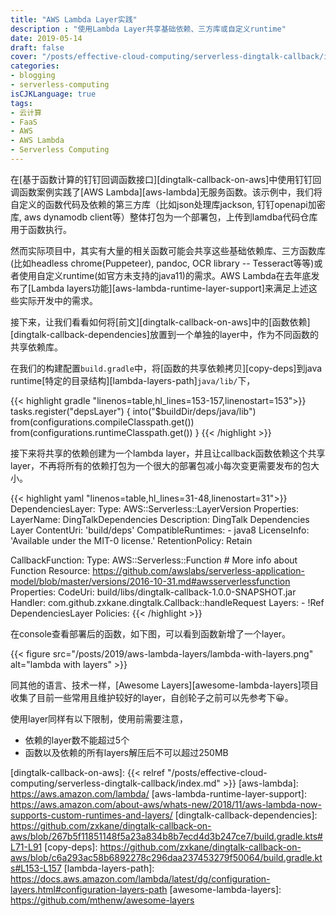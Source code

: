 ```yaml
---
title: "AWS Lambda Layer实践"
description : "使用Lambda Layer共享基础依赖、三方库或自定义runtime"
date: 2019-05-14
draft: false
cover: "/posts/effective-cloud-computing/serverless-dingtalk-callback/images/cover.png"
categories:
- blogging
- serverless-computing
isCJKLanguage: true
tags:
- 云计算
- FaaS
- AWS
- AWS Lambda
- Serverless Computing
---
```

在[基于函数计算的钉钉回调函数接口][dingtalk-callback-on-aws]中使用钉钉回调函数案例实践了[AWS Lambda][aws-lambda]无服务函数。该示例中，我们将自定义的函数代码及依赖的第三方库（比如json处理库jackson, 钉钉openapi加密库, aws dynamodb client等）整体打包为一个部署包，上传到lamdba代码仓库用于函数执行。

然而实际项目中，其实有大量的相关函数可能会共享这些基础依赖库、三方函数库(比如headless chrome(Puppeteer), pandoc, OCR library -- Tesseract等等)或者使用自定义runtime(如官方未支持的java11)的需求。AWS Lambda在去年底发布了[Lambda layers功能][aws-lambda-runtime-layer-support]来满足上述这些实际开发中的需求。

接下来，让我们看看如何将[前文][dingtalk-callback-on-aws]中的[函数依赖][dingtalk-callback-dependencies]放置到一个单独的layer中，作为不同函数的共享依赖库。

<!--more-->

在我们的构建配置`build.gradle`中，将[函数的共享依赖拷贝][copy-deps]到java runtime[特定的目录结构][lambda-layers-path]`java/lib/`下，

{{< highlight gradle "linenos=table,hl_lines=153-157,linenostart=153">}}
tasks.register<Copy>("depsLayer") {
    into("$buildDir/deps/java/lib")
    from(configurations.compileClasspath.get())
    from(configurations.runtimeClasspath.get())
}
{{< /highlight >}}

接下来将共享的依赖创建为一个lambda layer，并且让callback函数依赖这个共享layer，不再将所有的依赖打包为一个很大的部署包减小每次变更需要发布的包大小。

{{< highlight yaml "linenos=table,hl_lines=31-48,linenostart=31">}}
  DependenciesLayer:
    Type: AWS::Serverless::LayerVersion
    Properties:
      LayerName: DingTalkDependencies
      Description: DingTalk Dependencies Layer
      ContentUri: 'build/deps'
      CompatibleRuntimes:
        - java8
      LicenseInfo: 'Available under the MIT-0 license.'
      RetentionPolicy: Retain

  CallbackFunction:
    Type: AWS::Serverless::Function # More info about Function Resource: https://github.com/awslabs/serverless-application-model/blob/master/versions/2016-10-31.md#awsserverlessfunction
    Properties:
      CodeUri: build/libs/dingtalk-callback-1.0.0-SNAPSHOT.jar
      Handler: com.github.zxkane.dingtalk.Callback::handleRequest
      Layers:
        - !Ref DependenciesLayer
      Policies:
{{< /highlight >}}

在console查看部署后的函数，如下图，可以看到函数新增了一个layer。

{{< figure src="/posts/2019/aws-lambda-layers/lambda-with-layers.png" alt="lambda with layers" >}}

同其他的语言、技术一样，[Awesome Layers][awesome-lambda-layers]项目收集了目前一些常用且维护较好的layer，自创轮子之前可以先参考下:grinning:。

使用layer同样有以下限制，使用前需要注意，

- 依赖的layer数不能超过5个
- 函数以及依赖的所有layers解压后不可以超过250MB

[dingtalk-callback-on-aws]: {{< relref "/posts/effective-cloud-computing/serverless-dingtalk-callback/index.md" >}}
[aws-lambda]: https://aws.amazon.com/lambda/
[aws-lambda-runtime-layer-support]: https://aws.amazon.com/about-aws/whats-new/2018/11/aws-lambda-now-supports-custom-runtimes-and-layers/
[dingtalk-callback-dependencies]: https://github.com/zxkane/dingtalk-callback-on-aws/blob/267b5f11851148f5a23a834b8b7ecd4d3b247ce7/build.gradle.kts#L71-L91
[copy-deps]: https://github.com/zxkane/dingtalk-callback-on-aws/blob/c6a293ac58b6892278c296daa237453279f50064/build.gradle.kts#L153-L157
[lambda-layers-path]: https://docs.aws.amazon.com/lambda/latest/dg/configuration-layers.html#configuration-layers-path
[awesome-lambda-layers]: https://github.com/mthenw/awesome-layers
